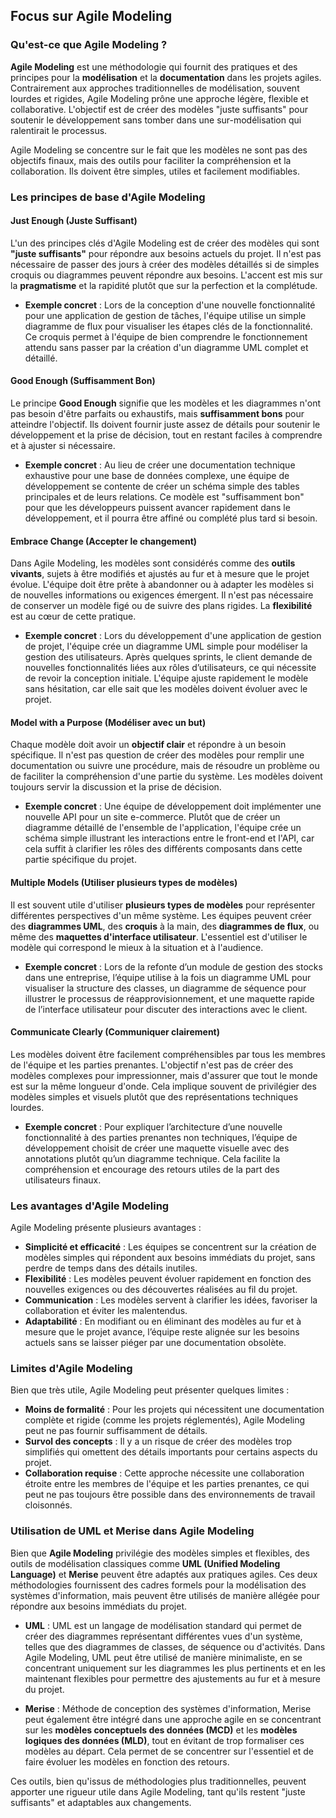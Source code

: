 ## Focus sur Agile Modeling

### Qu'est-ce que Agile Modeling ?

**Agile Modeling** est une méthodologie qui fournit des pratiques et des principes pour la **modélisation** et la
**documentation** dans les projets agiles. Contrairement aux approches traditionnelles de modélisation, souvent lourdes
et rigides, Agile Modeling prône une approche légère, flexible et collaborative. L'objectif est de créer des modèles
"juste suffisants" pour soutenir le développement sans tomber dans une sur-modélisation qui ralentirait le processus.

Agile Modeling se concentre sur le fait que les modèles ne sont pas des objectifs finaux, mais des outils pour faciliter
la compréhension et la collaboration. Ils doivent être simples, utiles et facilement modifiables.

### Les principes de base d'Agile Modeling

#### Just Enough (Juste Suffisant)

L'un des principes clés d'Agile Modeling est de créer des modèles qui sont **"juste suffisants"** pour répondre aux
besoins actuels du projet. Il n'est pas nécessaire de passer des jours à créer des modèles détaillés si de simples
croquis ou diagrammes peuvent répondre aux besoins. L'accent est mis sur la **pragmatisme** et la rapidité plutôt que
sur la perfection et la complétude.

- **Exemple concret** : Lors de la conception d'une nouvelle fonctionnalité pour une application de gestion de tâches,
  l'équipe utilise un simple diagramme de flux pour visualiser les étapes clés de la fonctionnalité. Ce croquis permet à
  l'équipe de bien comprendre le fonctionnement attendu sans passer par la création d'un diagramme UML complet et
  détaillé.

#### Good Enough (Suffisamment Bon)

Le principe **Good Enough** signifie que les modèles et les diagrammes n'ont pas besoin d'être parfaits ou exhaustifs,
mais **suffisamment bons** pour atteindre l'objectif. Ils doivent fournir juste assez de détails pour soutenir le
développement et la prise de décision, tout en restant faciles à comprendre et à ajuster si nécessaire.

- **Exemple concret** : Au lieu de créer une documentation technique exhaustive pour une base de données complexe, une
  équipe de développement se contente de créer un schéma simple des tables principales et de leurs relations. Ce modèle
  est "suffisamment bon" pour que les développeurs puissent avancer rapidement dans le développement, et il pourra être
  affiné ou complété plus tard si besoin.

#### Embrace Change (Accepter le changement)

Dans Agile Modeling, les modèles sont considérés comme des **outils vivants**, sujets à être modifiés et ajustés au fur
et à mesure que le projet évolue. L'équipe doit être prête à abandonner ou à adapter les modèles si de nouvelles
informations ou exigences émergent. Il n'est pas nécessaire de conserver un modèle figé ou de suivre des plans rigides.
La **flexibilité** est au cœur de cette pratique.

- **Exemple concret** : Lors du développement d'une application de gestion de projet, l'équipe crée un diagramme UML
  simple pour modéliser la gestion des utilisateurs. Après quelques sprints, le client demande de nouvelles
  fonctionnalités liées aux rôles d’utilisateurs, ce qui nécessite de revoir la conception initiale. L'équipe ajuste
  rapidement le modèle sans hésitation, car elle sait que les modèles doivent évoluer avec le projet.

#### Model with a Purpose (Modéliser avec un but)

Chaque modèle doit avoir un **objectif clair** et répondre à un besoin spécifique. Il n'est pas question de créer des
modèles pour remplir une documentation ou suivre une procédure, mais de résoudre un problème ou de faciliter la
compréhension d'une partie du système. Les modèles doivent toujours servir la discussion et la prise de décision.

- **Exemple concret** : Une équipe de développement doit implémenter une nouvelle API pour un site e-commerce. Plutôt
  que de créer un diagramme détaillé de l'ensemble de l'application, l'équipe crée un schéma simple illustrant les
  interactions entre le front-end et l'API, car cela suffit à clarifier les rôles des différents composants dans cette
  partie spécifique du projet.

#### Multiple Models (Utiliser plusieurs types de modèles)

Il est souvent utile d'utiliser **plusieurs types de modèles** pour représenter différentes perspectives d'un même
système. Les équipes peuvent créer des **diagrammes UML**, des **croquis** à la main, des **diagrammes de flux**, ou
même des **maquettes d'interface utilisateur**. L'essentiel est d'utiliser le modèle qui correspond le mieux à la
situation et à l'audience.

- **Exemple concret** : Lors de la refonte d’un module de gestion des stocks dans une entreprise, l’équipe utilise à la
  fois un diagramme UML pour visualiser la structure des classes, un diagramme de séquence pour illustrer le processus
  de réapprovisionnement, et une maquette rapide de l’interface utilisateur pour discuter des interactions avec le
  client.

#### Communicate Clearly (Communiquer clairement)

Les modèles doivent être facilement compréhensibles par tous les membres de l'équipe et les parties prenantes.
L'objectif n'est pas de créer des modèles complexes pour impressionner, mais d'assurer que tout le monde est sur la même
longueur d'onde. Cela implique souvent de privilégier des modèles simples et visuels plutôt que des représentations
techniques lourdes.

- **Exemple concret** : Pour expliquer l’architecture d’une nouvelle fonctionnalité à des parties prenantes non
  techniques, l’équipe de développement choisit de créer une maquette visuelle avec des annotations plutôt qu’un
  diagramme technique. Cela facilite la compréhension et encourage des retours utiles de la part des utilisateurs
  finaux.

### Les avantages d'Agile Modeling

Agile Modeling présente plusieurs avantages :

- **Simplicité et efficacité** : Les équipes se concentrent sur la création de modèles simples qui répondent aux besoins
  immédiats du projet, sans perdre de temps dans des détails inutiles.
- **Flexibilité** : Les modèles peuvent évoluer rapidement en fonction des nouvelles exigences ou des découvertes
  réalisées au fil du projet.
- **Communication** : Les modèles servent à clarifier les idées, favoriser la collaboration et éviter les malentendus.
- **Adaptabilité** : En modifiant ou en éliminant des modèles au fur et à mesure que le projet avance, l’équipe reste
  alignée sur les besoins actuels sans se laisser piéger par une documentation obsolète.

### Limites d'Agile Modeling

Bien que très utile, Agile Modeling peut présenter quelques limites :

- **Moins de formalité** : Pour les projets qui nécessitent une documentation complète et rigide (comme les projets
  réglementés), Agile Modeling peut ne pas fournir suffisamment de détails.
- **Survol des concepts** : Il y a un risque de créer des modèles trop simplifiés qui omettent des détails importants
  pour certains aspects du projet.
- **Collaboration requise** : Cette approche nécessite une collaboration étroite entre les membres de l'équipe et les
  parties prenantes, ce qui peut ne pas toujours être possible dans des environnements de travail cloisonnés.

### Utilisation de UML et Merise dans Agile Modeling

Bien que **Agile Modeling** privilégie des modèles simples et flexibles, des outils de modélisation classiques comme
**UML (Unified Modeling Language)** et **Merise** peuvent être adaptés aux pratiques agiles. Ces deux méthodologies
fournissent des cadres formels pour la modélisation des systèmes d'information, mais peuvent être utilisés de manière
allégée pour répondre aux besoins immédiats du projet.

- **UML** : UML est un langage de modélisation standard qui permet de créer des diagrammes représentant différentes vues
  d'un système, telles que des diagrammes de classes, de séquence ou d'activités. Dans Agile Modeling, UML peut être
  utilisé de manière minimaliste, en se concentrant uniquement sur les diagrammes les plus pertinents et en les
  maintenant flexibles pour permettre des ajustements au fur et à mesure du projet.

- **Merise** : Méthode de conception des systèmes d'information, Merise peut également être intégré dans une approche
  agile en se concentrant sur les **modèles conceptuels des données (MCD)** et les
  **modèles logiques des données (MLD)**, tout en évitant de trop formaliser ces modèles au départ. Cela permet de se
  concentrer sur l'essentiel et de faire évoluer les modèles en fonction des retours.

Ces outils, bien qu'issus de méthodologies plus traditionnelles, peuvent apporter une rigueur utile dans Agile Modeling,
tant qu'ils restent "juste suffisants" et adaptables aux changements.
